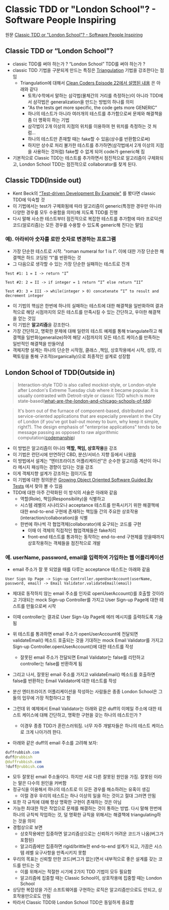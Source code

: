 # Classic TDD or "London School"? - Software People Inspiring

원문 [Classic TDD or "London School"? - Software People Inspiring](http://codemanship.co.uk/parlezuml/blog/?postid=987)

## Classic TDD or “London School”?

- classic TDD를 써야 하는가 ? “London School” TDD를 써야 하는가 ?
- classic TDD 기법을 구분되게 만드는 특징은 [Triangulation](https://github.com/msbaek/memo/blob/master/Triangulation.md) 기법을 강조한다는 점임
  - Triangulation에 대해서 [Clean Coders Episode 22에서 설명된 내용](https://github.com/msbaek/memo/blob/HEAD/CC-E22-Test-Processes.md#4-triangulation) 은 아래와 같다
    - 토목/수학에서 말하는 삼각법(물체간의 거리를 측정하는)이 아니라 TDD에서 삼각법은 generalization을 만드는 방법의 하나를 의미
    - "As the tests get more specific, the code gets more GENERIC”
    - 하나의 테스트가 아니라 여러개의 테스트를 추가함으로써 문제와 해결책을 좀 더 명확히 하는 기법 
    - 삼각법이 2개 이상의 지점의 위치를 이용하여 현 위치를 측정하는 것 처럼... 
    - 하나의 테스트만 존재할 때는 fake할 수 있음(상수를 반환함으로써)
    - 하지만 상수로 처리 불가한 테스트를 추가하면(삼각법에서 2개 이상의 지점을 사용하는 것처럼) fake할 수 없게 되어 code가 generic해 짐
- 기본적으로 Classic TDD는 테스트를 추가하면서 점진적으로 알고리즘이 구체화되고, London School TDD는 점진적으로 collaborator를 찾게 된다.

## Classic TDD(Inside out)

- Kent Beck의 [“Test-driven Development By Example"](https://www.amazon.com/Test-Driven-Development-Kent-Beck/dp/0321146530) 를 봤다면 classic TDD에 익숙할 것 
- 이 기법에서는 test가 구체화됨에 따라 알고리즘이 generic(특정한 경우만 아니라 다양한 경우를 모두 수용함을 의미)해 지도록 TDD를 진행
- 다시 말해 사소한 테스트부터 점진적으로 복잡한 테스트를 추가함에 따라 프로덕션 코드(알로리즘)는 모든 경우를 수용할 수 있도록 generic해 진다는 말임

### 예). 아라비아 숫자를 로만 숫자로 변경하는 프로그램
- 가장 단순한 테스트로 시작. "roman numeral for 1 is I”. 이에 대한 가장 단순한 해결책은 하드 코딩된 “I"를 반환하는 것
- 그 다음으로 생각할 수 있는 가장 단순한 실패하는 테스트로 전개

`Test #1: 1 = I -> return "I”`

`Test #2: 2 = II -> if integer = 1 return “I” else return “II”`

`Test #3: 3 = III -> while(integer > 0) concatenate “I” to result and decrement integer`

- 이 기법의 핵심은 한번에 하나의 실패하는 테스트에 대한 해결책을 일반화하여 결과적으로 해당 시점까지의 모든 테스트를 만족시킬 수 있는 간단하고, 우아한 해결책을 얻는 것임
- 이 기법은 **알고리즘**을 강조한다.
- 가장 간단하고, 명확한 문제에 대해 일련의 테스트 예제를 통해 triangulate하고 해결책을 일반화(generalize)하여 해당 시점까지의 모든 테스트 케이스를 만족하는 일반적인 해결책을 만들어냄
- 객체지향 설계는 하나의 단순한 시작점, 클래스 ,책임, 상호작용에서 시작, 성장, 리팩토링을 통해 구조적(organically)으로 최종적인 설계로 성장함

## London School of TDD(Outside in)

> Interaction-style TDD is also called mockist-style, or London-style after London's Extreme Tuesday club where it became popular. It is usually contrasted with Detroit-style or classic TDD which is more state-based([what-are-the-london-and-chicago-schools-of-tdd](http://softwareengineering.stackexchange.com/questions/123627/what-are-the-london-and-chicago-schools-of-tdd))

> It's born out of the furnace of component-based, distributed and service-oriented applications that are especially prevelant in the City of London (if you've got bail-out money to burn, why keep it simple, right?). The design emphasis of "enterprise applications" tends to be message passing as opposed to raw algorithmic computation([codemanship](http://codemanship.co.uk/parlezuml/blog/?postid=987))

- 이 방법은 알고리즘이 아니라 **역할, 책임, 상호작용**을 강조
- 이 기법은 런던시에 만연하던 CBD, 분산/서비스 지향 등에서 나왔음 
- 이 방법에서 설계는 “엔터프라이즈 어플리케이션"은 순수한 알고리즘 계산이 아니라 메시지 패싱하는 경향이 있다는 것을 강조
- 이게 객체지향 설계가 강조하는 점이기도 함
- 이 기법에 대한 정의문은 [Growing Object Oriented Software Guided By Tests](https://www.amazon.com/Growing-Object-Oriented-Software-Guided-Tests/dp/0321503627) 에서 찾아 볼 수 있음
- TDD에 대한 아주 간략화된 이 방식의 서술은 아래와 같음
  - 역할(Role), 책임(Responsibility)을 식별하고
  - 시스템 레벨의 시나리오나 acceptance 테스트를 만족시키기 위한 해결책에 대한 end-to-end 구현에 존재하는 책임들 간의 주요한 상호작용(interaction/collaboration)을 식별
  - 한번에 하나씩 각 협업객체(collaborator)에 요구되는 코드를 구현
    - 이때 이 객체의 직접적인 협업객체들은 fake처리
    - front-end 테스트를 통과하는 동작하는 end-to-end 구현체를 얻을때까지 상호작용하는 객체들을 점진적으로 개발
  
### 예. userName, password, email을 입력하여 가입하는 웹 어플리케이션
- email 주소가 잘 못 되었을 때를 다루는 acceptance 테스트는 아래와 같음

`User Sign Up Page -> Sign-up Controller.openUserAccount(userName, password, email) -> Email Validator.validateEmail(email)`

- 제대로 동작하지 않는 email 주소를 인자로 openUserAccount()를 호출할 것이라고 기대되는 mock Sign-up Controller를 가지고 User Sign-up Page에 대한 테스트를 만듦으로써 시작
- 이때 controller는 결과로 User Sign-Up Page에 에러 메시지를 출력하도록 기술됨
- 위 테스트를 통과하면 email 주소가 openUserAccount에 전달되면 validateEmail() 메소드 호출되는 것을 기대하는 mock Email Validator를 가지고 Sign-up Controller.openUserAccount()에 대한 테스트를 작성
  - 잘못된 email 주소가 전달되면 Email Validator는 false를 리턴하고 controller는 false를 반환하게 됨
- 그리고 나서, 잘못된 email 주소를 가지고 validateEmail() 메소드를 호출하면 false를 반환하는 Email Validator에 대한 테스트를 작성

- 분산 엔터프라이즈 어플리케이션을 작성하는 사람들은 종종 London School은 그들의 업무에 가장 적합하다고 함
- 그런데 위 예제에서 Email Validator는 아래와 같은 duff의 이메일 주소에 대한 테스트 케이스에 대해 간단하고, 명확한 구현을 갖는 하나의 테스트인가 ?
  - 이경우 종종 TDD가 혼란스러워짐. 너무 자주 개발자들은 하나의 테스트 케이스로 크게 나아가려 한다.
- 아래와 같은 duff의 email 주소를 고려해 보자:

```java
duffrubbish.com
duff@rubbish
@duffrubbish.com
?duff@rubbish.com
```

- 모두 잘못된 email 주소들이다. 하지만 서로 다른 잘못된 원인을 가짐. 잘못된 이라는 말은 다수의 원인을 커버함
- 정규식을 이용해서 하나의 테스트로 이 모든 경우를 해소하려는 유혹이 생김
  - 이럴 경우 우리의 테스트는 하나 이상의 일을 하는 것이고 절대 그러면 안됨
- 또한 각 규칙에 대해 항상 명확한 구현이 존재하는 것은 아님 
- 가능한 최대한 작은 작업으로 문제를 해결하는 것이 통하는 방법. 다시 말해 한번에 하나의 규칙씩 작업하는 것, 덜 명확한 규칙을 위해서는 해결책에 triangulating하는 것을 의미
- 경험상으로 보면 
  - 상호작용에만 집중하면 알고리즘상으로는 신뢰하기 어려운 코드가 나옴(버그가 포함된)
  - 알고리즘에만 집중하면 rigid/brittle한 end-to-end 설계가 되고, 가끔은 시스템 레벨 요구사항을 만족시키지 못함
-  우리의 목표는 신뢰할 만한 코드(버그가 없는)면서 내부적으로 좋은 설계를 갖는 코드를 만드는 것
   - 이를 위해서는 적절한 시기에 2가지 TDD 기법이 모두 필요함
   - 알고리즘에 집중할 때는 Classic School이, 상호작용에 집중할 때는 London School
- 상당한 복잡성을 가진 소프트웨어를 구현하는 로직은 알고리즘만으로도 안되고, 상호작용만으로도 안됨
- 따라서 Classic TDD와 London School TDD은 동일하게 중요함
